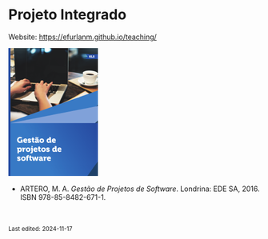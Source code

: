 # Projeto Integrado

Website: <https://efurlanm.github.io/teaching/>

![](img/artero.png)

- ARTERO, M. A. *Gestão de Projetos de Software*. Londrina: EDE SA, 2016. ISBN 978-85-8482-671-1.

<br><p><small>Last edited: 2024-11-17</small></p>
